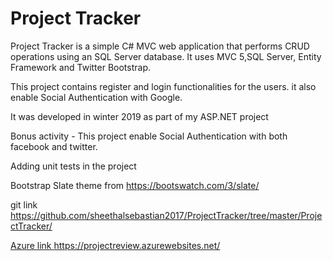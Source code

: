 <h1>Project Tracker</h1>

<p>Project Tracker is a simple C# MVC web application that performs CRUD operations using an SQL Server database.
It uses MVC 5,SQL Server, Entity Framework and Twitter Bootstrap.

This project contains register and login functionalities for the users. it also enable Social Authentication with Google.  </p>

<p>It was developed in winter 2019 as part of my ASP.NET project</p>

<p>Bonus activity - This project enable Social Authentication with both facebook and twitter.</p>

<p>Adding unit tests in the project</p>

<p>Bootstrap Slate theme from <a href="https://bootswatch.com/3/slate/">https://bootswatch.com/3/slate/</a></p>
<p> git link <a href ="https://github.com/sheethalsebastian2017/ProjectTracker/tree/master/ProjectTracker/ "</a>https://github.com/sheethalsebastian2017/ProjectTracker/tree/master/ProjectTracker/ </p>
<p> Azure link <a href ="https://projectreview.azurewebsites.net/"</a>https://projectreview.azurewebsites.net/</p>